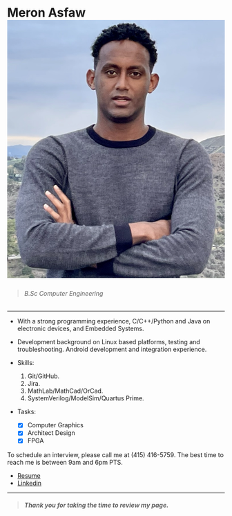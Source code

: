 # Meron Asfaw ![Image](/HW1/Resume_Image.png)
> ###### B.Sc Computer Engineering
---
- With a strong programming experience, C/C++/Python and Java on electronic devices, and Embedded Systems. 
- Development background on Linux based platforms, testing and troubleshooting. Android development and integration experience.
- Skills: 
  1. Git/GitHub.
  2. Jira.
  3. MathLab/MathCad/OrCad.
  4. SystemVerilog/ModelSim/Quartus Prime.

- Tasks:
  - [x] Computer Graphics
  - [x] Architect Design
  - [x] FPGA

To schedule an interview, please call me at (415) 416-5759. The best time to
reach me is between 9am and 6pm PTS.
- [Resume](/My_Resume.pdf)
- [Linkedin](https://www.linkedin.com/in/masfaw/)
___
>  ##### _**Thank you for taking the time to review my page**_.

